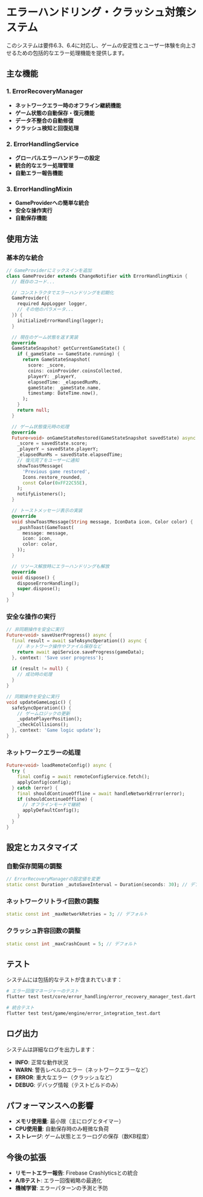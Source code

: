 # エラーハンドリング・クラッシュ対策システム

このシステムは要件6.3、6.4に対応し、ゲームの安定性とユーザー体験を向上させるための包括的なエラー処理機能を提供します。

## 主な機能

### 1. ErrorRecoveryManager
- **ネットワークエラー時のオフライン継続機能**
- **ゲーム状態の自動保存・復元機能**
- **データ不整合の自動修復**
- **クラッシュ検知と回復処理**

### 2. ErrorHandlingService
- **グローバルエラーハンドラーの設定**
- **統合的なエラー処理管理**
- **自動エラー報告機能**

### 3. ErrorHandlingMixin
- **GameProviderへの簡単な統合**
- **安全な操作実行**
- **自動保存機能**

## 使用方法

### 基本的な統合

```dart
// GameProviderにミックスインを追加
class GameProvider extends ChangeNotifier with ErrorHandlingMixin {
  // 既存のコード...

  // コンストラクタでエラーハンドリングを初期化
  GameProvider({
    required AppLogger logger,
    // その他のパラメータ...
  }) {
    initializeErrorHandling(logger);
  }

  // 現在のゲーム状態を返す実装
  @override
  GameStateSnapshot? getCurrentGameState() {
    if (_gameState == GameState.running) {
      return GameStateSnapshot(
        score: _score,
        coins: coinProvider.coinsCollected,
        playerY: _playerY,
        elapsedTime: _elapsedRunMs,
        gameState: _gameState.name,
        timestamp: DateTime.now(),
      );
    }
    return null;
  }

  // ゲーム状態復元時の処理
  @override
  Future<void> onGameStateRestored(GameStateSnapshot savedState) async {
    _score = savedState.score;
    _playerY = savedState.playerY;
    _elapsedRunMs = savedState.elapsedTime;
    // 復元完了をユーザーに通知
    showToastMessage(
      'Previous game restored',
      Icons.restore_rounded,
      const Color(0xFF22C55E),
    );
    notifyListeners();
  }

  // トーストメッセージ表示の実装
  @override
  void showToastMessage(String message, IconData icon, Color color) {
    _pushToast(GameToast(
      message: message,
      icon: icon,
      color: color,
    ));
  }

  // リソース解放時にエラーハンドリングも解放
  @override
  void dispose() {
    disposeErrorHandling();
    super.dispose();
  }
}
```

### 安全な操作の実行

```dart
// 非同期操作を安全に実行
Future<void> saveUserProgress() async {
  final result = await safeAsyncOperation(() async {
    // ネットワーク操作やファイル保存など
    return await apiService.saveProgress(gameData);
  }, context: 'Save user progress');
  
  if (result != null) {
    // 成功時の処理
  }
}

// 同期操作を安全に実行
void updateGameLogic() {
  safeSyncOperation(() {
    // ゲームロジックの更新
    _updatePlayerPosition();
    _checkCollisions();
  }, context: 'Game logic update');
}
```

### ネットワークエラーの処理

```dart
Future<void> loadRemoteConfig() async {
  try {
    final config = await remoteConfigService.fetch();
    applyConfig(config);
  } catch (error) {
    final shouldContinueOffline = await handleNetworkError(error);
    if (shouldContinueOffline) {
      // オフラインモードで継続
      applyDefaultConfig();
    }
  }
}
```

## 設定とカスタマイズ

### 自動保存間隔の調整
```dart
// ErrorRecoveryManagerの設定値を変更
static const Duration _autoSaveInterval = Duration(seconds: 30); // デフォルト
```

### ネットワークリトライ回数の調整
```dart
static const int _maxNetworkRetries = 3; // デフォルト
```

### クラッシュ許容回数の調整
```dart
static const int _maxCrashCount = 5; // デフォルト
```

## テスト

システムには包括的なテストが含まれています：

```bash
# エラー回復マネージャーのテスト
flutter test test/core/error_handling/error_recovery_manager_test.dart

# 統合テスト
flutter test test/game/engine/error_integration_test.dart
```

## ログ出力

システムは詳細なログを出力します：

- **INFO**: 正常な動作状況
- **WARN**: 警告レベルのエラー（ネットワークエラーなど）
- **ERROR**: 重大なエラー（クラッシュなど）
- **DEBUG**: デバッグ情報（テストビルドのみ）

## パフォーマンスへの影響

- **メモリ使用量**: 最小限（主にログとタイマー）
- **CPU使用量**: 自動保存時のみ軽微な負荷
- **ストレージ**: ゲーム状態とエラーログの保存（数KB程度）

## 今後の拡張

- **リモートエラー報告**: Firebase Crashlyticsとの統合
- **A/Bテスト**: エラー回復戦略の最適化
- **機械学習**: エラーパターンの予測と予防